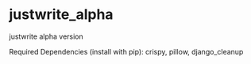 # justwrite_alpha
justwrite alpha version

Required Dependencies (install with pip): crispy, pillow, django_cleanup
